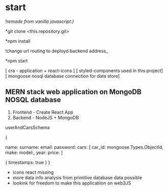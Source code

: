 # start

_!remade from vanilla javascript:)_

*git clone <this.repository.git>

*npm install

!change url routing to deployd backend address_

*npm start

[ cra - application + react-icons ]
[ styled-components used in this project]
[ mongoose nosql database connection for data store]

## MERN stack web application on MongoDB NOSQL database

1. Frontend - Create React App
2. Backend - NodeJS + MongoDB

userAndCarsSchema

{

name:
surname:
email:
password:
cars: [
car_id: mongoose.Types.ObjectId,
make:
model:,
year:
price: ]

{ timestamps: true } }

- icons react missing
- more data info analysis from primitive database data possible
- lookink for freedom to make this applicatiion on web3JS
